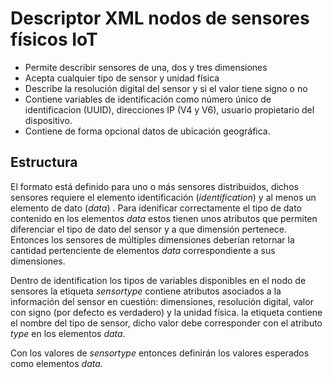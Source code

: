 # Descriptor XML nodos de sensores físicos IoT

* Permite describir sensores de una, dos y tres dimensiones
* Acepta cualquier tipo de sensor y unidad física
* Describe la resolución digital del sensor y si el valor tiene signo o no
* Contiene variables de identificación como número único de identificacion (UUID), direcciones IP (V4 y V6), usuario propietario del dispositivo.
* Contiene de forma opcional datos de ubicación geográfica.

## Estructura

El formato está definido para uno o más sensores distribuidos, dichos sensores requiere el elemento identificación (*identification*) y al menos un elemento de dato (*data*) . Para idenificar correctamente el tipo de dato contenido en los elementos *data* estos tienen unos atributos que permiten diferenciar el tipo de dato del sensor y a que dimensión pertenece. Entonces los sensores de múltiples dimensiones deberían retornar la cantidad pertenciente de elementos *data* correspondiente a sus dimensiones.

Dentro de identification los tipos de variables disponibles en el nodo de sensores la etiqueta *sensortype* contiene atributos asociados a la información del sensor en cuestión: dimensiones, resolución digital, valor con signo (por defecto es verdadero) y la unidad física. la etiqueta contiene el nombre del tipo de sensor, dicho valor debe corresponder con el atributo *type* en los elementos *data*. 

Con los valores de *sensortype* entonces definirán los valores esperados como elementos *data*.

 

